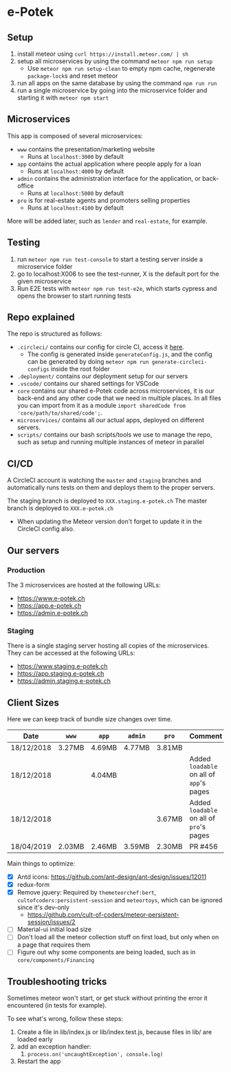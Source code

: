 # e-Potek

## Setup

1.  install meteor using `curl https://install.meteor.com/ | sh`
1.  setup all microservices by using the command `meteor npm run setup`
    - Use `meteor npm run setup-clean` to empty npm cache, regenerate `package-lock`s and reset meteor
1.  run all apps on the same database by using the command `npm run run`
1.  run a single microservice by going into the microservice folder and starting it with `meteor npm start`

## Microservices

This app is composed of several microservices:

- `www` contains the presentation/marketing website
  - Runs at `localhost:3000` by default
- `app` contains the actual application where people apply for a loan
  - Runs at `localhost:4000` by default
- `admin` contains the administration interface for the application, or back-office
  - Runs at `localhost:5000` by default
- `pro` is for real-estate agents and promoters selling properties
  - Runs at `localhost:4100` by default

More will be added later, such as `lender` and `real-estate`, for example.

## Testing

1.  run `meteor npm run test-console` to start a testing server inside a microservice folder
1.  go to localhost:X006 to see the test-runner, X is the default port for the given microservice
1.  Run E2E tests with `meteor npm run test-e2e`, which starts cypress and opens the browser to start running tests

## Repo explained

The repo is structured as follows:

- `.circleci/` contains our config for circle CI, access it [here](https://circleci.com/gh/e-Potek).
  - The config is generated inside `generateConfig.js`, and the config can be generated by doing `meteor npm run generate-circleci-configs` inside the root folder
- `.deployment/` contains our deployment setup for our servers
- `.vscode/` contains our shared settings for VSCode
- `core` contains our shared e-Potek code across microservices, it is our back-end and any other code that we need in multiple places. In all files you can import from it as a module `import sharedCode from 'core/path/to/shared/code';`.
- `microservices/` contains all our actual apps, deployed on different servers.
- `scripts/` contains our bash scripts/tools we use to manage the repo, such as setup and running multiple instances of meteor in parallel

## CI/CD

A CircleCI account is watching the `master` and `staging` branches and automatically runs tests on them and deploys them to the proper servers.

The staging branch is deployed to `XXX.staging.e-potek.ch`
The master branch is deployed to `XXX.e-potek.ch`

- When updating the Meteor version don't forget to update it in the CircleCI config also.

## Our servers

### Production

The 3 microservices are hosted at the following URLs:

- https://www.e-potek.ch
- https://app.e-potek.ch
- https://admin.e-potek.ch

### Staging

There is a single staging server hosting all copies of the microservices. They can be accessed at the following URLs:

- https://www.staging.e-potek.ch
- https://app.staging.e-potek.ch
- https://admin.staging.e-potek.ch

## Client Sizes

Here we can keep track of bundle size changes over time.

| Date       | `www`  | `app`  | `admin` | `pro`  | Comment                                  |
| ---------- | ------ | ------ | ------- | ------ | ---------------------------------------- |
| 18/12/2018 | 3.27MB | 4.69MB | 4.77MB  | 3.81MB |                                          |
| 18/12/2018 |        | 4.04MB |         |        | Added `loadable` on all of `app`'s pages |
| 18/12/2018 |        |        |         | 3.67MB | Added `loadable` on all of `pro`'s pages |
| 18/04/2019 | 2.03MB | 2.46MB | 3.59MB  | 2.30MB | PR #456                                  |

Main things to optimize:

- [x] Antd icons: https://github.com/ant-design/ant-design/issues/12011
- [x] redux-form
- [x] Remove jquery: Required by `themeteorchef:bert`, `cultofcoders:persistent-session` and `meteortoys`, which can be ignored since it's dev-only
  - https://github.com/cult-of-coders/meteor-persistent-session/issues/2
- [ ] Material-ui initial load size
- [ ] Don't load all the meteor collection stuff on first load, but only when on a page that requires them
- [ ] Figure out why some components are being loaded, such as in `core/components/Financing`

## Troubleshooting tricks

Sometimes meteor won't start, or get stuck without printing the error it encountered (in tests for example).

To see what's wrong, follow these steps:

1. Create a file in lib/index.js or lib/index.test.js, because files in lib/ are loaded early
2. add an exception handler:
   1. `process.on('uncaughtException', console.log)`
3. Restart the app
